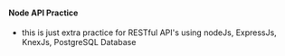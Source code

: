 #### Node API Practice
- this is just extra practice for RESTful API's using nodeJs, ExpressJs, KnexJs, PostgreSQL Database